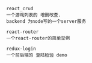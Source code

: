 ```text
react_crud  
一个游戏列表的 增删改查.
backend 为node写的一个server服务

```
```text
react-router
一个react-router的简单举例
```
```text
redux-login
一个前后端的 登陆检验 demo
```